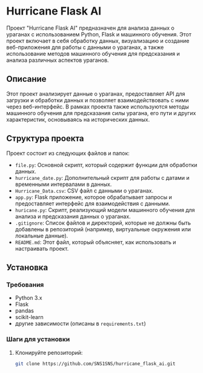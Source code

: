 # Hurricane Flask AI

Проект "Hurricane Flask AI" предназначен для анализа данных о ураганах с использованием Python, Flask и машинного обучения. Этот проект включает в себя обработку данных, визуализацию и создание веб-приложения для работы с данными о ураганах, а также использование методов машинного обучения для предсказания и анализа различных аспектов ураганов.

## Описание

Этот проект анализирует данные о ураганах, предоставляет API для загрузки и обработки данных и позволяет взаимодействовать с ними через веб-интерфейс. В рамках проекта также используются методы машинного обучения для предсказания силы урагана, его пути и других характеристик, основываясь на исторических данных.

## Структура проекта

Проект состоит из следующих файлов и папок:

- `file.py`: Основной скрипт, который содержит функции для обработки данных.
- `hurricane_date.py`: Дополнительный скрипт для работы с датами и временными интервалами в данных.
- `Hurricane_Data.csv`: CSV файл с данными о ураганах.
- `app.py`: Flask приложение, которое обрабатывает запросы и предоставляет интерфейс для взаимодействия с данными.
- `huricane.py`: Скрипт, реализующий модели машинного обучения для анализа и предсказания данных о ураганах.
- `.gitignore`: Список файлов и директорий, которые не должны быть добавлены в репозиторий (например, виртуальные окружения или локальные данные).
- `README.md`: Этот файл, который объясняет, как использовать и настраивать проект.

## Установка

### Требования

- Python 3.x
- Flask
- pandas
- scikit-learn
- другие зависимости (описаны в `requirements.txt`)

### Шаги для установки

1. Клонируйте репозиторий:
   ```bash
   git clone https://github.com/SNS1SNS/hurricane_flask_ai.git
